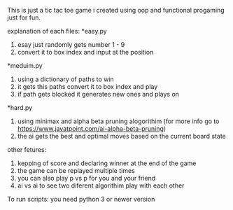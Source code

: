 This is just a tic tac toe game i created using oop and functional progaming just for fun.

explanation of each files:
*easy.py
1. esay just randomly gets number 1 - 9
2. convert it to box index and input at the position

*meduim.py
1. using a dictionary of paths to win
2. it gets this paths convert it to box index and play
3. if path gets blocked it generates new ones and plays on

*hard.py
1. using minimax and alpha beta pruning alogorithim (for more info go to https://www.javatpoint.com/ai-alpha-beta-pruning)
2. the ai gets the best and optimal moves based on the current board state

other fetures:
1. kepping of score and declaring winner at the end of the game 
2. the game can be replayed multiple times 
3. you can also play p vs p for you and your friend
4. ai vs ai to see two diferent algorithim play with each other

To run scripts: you need python 3 or newer version
